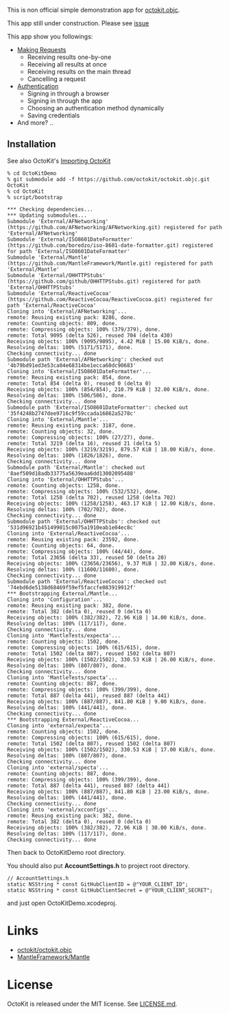 
This is non official simple demonstration app for [octokit.objc].

This app still under construction. Please see [issue](https://github.com/naokits/OctoKitDemo/issues)

[octokit.objc]: https://github.com/octokit/octokit.objc

This app show you followings:

* [Making Requests](https://github.com/octokit/octokit.objc#making-requests)
    * Receiving results one-by-one
    * Receiving all results at once
    * Receiving results on the main thread
    * Cancelling a request
* [Authentication](https://github.com/octokit/octokit.objc#authentication)
    * Signing in through a browser
    * Signing in through the app
    * Choosing an authentication method dynamically
    * Saving credentials
* And more? ..



## Installation

See also OctoKit's [Importing OctoKit](https://github.com/octokit/octokit.objc#importing-octokit)



```
% cd OctoKitDemo
% git submodule add -f https://github.com/octokit/octokit.objc.git OctoKit
% cd OctoKit
% script/bootstrap

*** Checking dependencies...
*** Updating submodules...
Submodule 'External/AFNetworking' (https://github.com/AFNetworking/AFNetworking.git) registered for path 'External/AFNetworking'
Submodule 'External/ISO8601DateFormatter' (https://github.com/boredzo/iso-8601-date-formatter.git) registered for path 'External/ISO8601DateFormatter'
Submodule 'External/Mantle' (https://github.com/MantleFramework/Mantle.git) registered for path 'External/Mantle'
Submodule 'External/OHHTTPStubs' (https://github.com/github/OHHTTPStubs.git) registered for path 'External/OHHTTPStubs'
Submodule 'External/ReactiveCocoa' (https://github.com/ReactiveCocoa/ReactiveCocoa.git) registered for path 'External/ReactiveCocoa'
Cloning into 'External/AFNetworking'...
remote: Reusing existing pack: 8286, done.
remote: Counting objects: 809, done.
remote: Compressing objects: 100% (379/379), done.
remote: Total 9095 (delta 526), reused 704 (delta 430)
Receiving objects: 100% (9095/9095), 4.42 MiB | 15.00 KiB/s, done.
Resolving deltas: 100% (5171/5171), done.
Checking connectivity... done
Submodule path 'External/AFNetworking': checked out '4b79bd91ed3e53ca04e68314be1ecca60dc90683'
Cloning into 'External/ISO8601DateFormatter'...
remote: Reusing existing pack: 854, done.
remote: Total 854 (delta 0), reused 0 (delta 0)
Receiving objects: 100% (854/854), 210.79 KiB | 32.00 KiB/s, done.
Resolving deltas: 100% (506/506), done.
Checking connectivity... done
Submodule path 'External/ISO8601DateFormatter': checked out '35f4248b2747dee9716c9f59ccada16862a5278c'
Cloning into 'External/Mantle'...
remote: Reusing existing pack: 3187, done.
remote: Counting objects: 32, done.
remote: Compressing objects: 100% (27/27), done.
remote: Total 3219 (delta 16), reused 21 (delta 5)
Receiving objects: 100% (3219/3219), 879.57 KiB | 18.00 KiB/s, done.
Resolving deltas: 100% (1826/1826), done.
Checking connectivity... done
Submodule path 'External/Mantle': checked out '8aef509d18adb33775a5639eaa6dd13002095488'
Cloning into 'External/OHHTTPStubs'...
remote: Counting objects: 1258, done.
remote: Compressing objects: 100% (532/532), done.
remote: Total 1258 (delta 702), reused 1258 (delta 702)
Receiving objects: 100% (1258/1258), 463.17 KiB | 12.00 KiB/s, done.
Resolving deltas: 100% (702/702), done.
Checking connectivity... done
Submodule path 'External/OHHTTPStubs': checked out '531d96921b451499015c0075a1910eab1e04ec8c'
Cloning into 'External/ReactiveCocoa'...
remote: Reusing existing pack: 23592, done.
remote: Counting objects: 64, done.
remote: Compressing objects: 100% (44/44), done.
remote: Total 23656 (delta 33), reused 50 (delta 20)
Receiving objects: 100% (23656/23656), 9.37 MiB | 32.00 KiB/s, done.
Resolving deltas: 100% (11600/11600), done.
Checking connectivity... done
Submodule path 'External/ReactiveCocoa': checked out '74ebd6de5138d68469f59ef5faccfe083919912f'
*** Bootstrapping External/Mantle...
Cloning into 'Configuration'...
remote: Reusing existing pack: 382, done.
remote: Total 382 (delta 0), reused 0 (delta 0)
Receiving objects: 100% (382/382), 72.96 KiB | 14.00 KiB/s, done.
Resolving deltas: 100% (117/117), done.
Checking connectivity... done
Cloning into 'MantleTests/expecta'...
remote: Counting objects: 1502, done.
remote: Compressing objects: 100% (615/615), done.
remote: Total 1502 (delta 807), reused 1502 (delta 807)
Receiving objects: 100% (1502/1502), 330.53 KiB | 26.00 KiB/s, done.
Resolving deltas: 100% (807/807), done.
Checking connectivity... done
Cloning into 'MantleTests/specta'...
remote: Counting objects: 887, done.
remote: Compressing objects: 100% (399/399), done.
remote: Total 887 (delta 441), reused 887 (delta 441)
Receiving objects: 100% (887/887), 841.80 KiB | 9.00 KiB/s, done.
Resolving deltas: 100% (441/441), done.
Checking connectivity... done
*** Bootstrapping External/ReactiveCocoa...
Cloning into 'external/expecta'...
remote: Counting objects: 1502, done.
remote: Compressing objects: 100% (615/615), done.
remote: Total 1502 (delta 807), reused 1502 (delta 807)
Receiving objects: 100% (1502/1502), 330.53 KiB | 17.00 KiB/s, done.
Resolving deltas: 100% (807/807), done.
Checking connectivity... done
Cloning into 'external/specta'...
remote: Counting objects: 887, done.
remote: Compressing objects: 100% (399/399), done.
remote: Total 887 (delta 441), reused 887 (delta 441)
Receiving objects: 100% (887/887), 841.80 KiB | 23.00 KiB/s, done.
Resolving deltas: 100% (441/441), done.
Checking connectivity... done
Cloning into 'external/xcconfigs'...
remote: Reusing existing pack: 382, done.
remote: Total 382 (delta 0), reused 0 (delta 0)
Receiving objects: 100% (382/382), 72.96 KiB | 30.00 KiB/s, done.
Resolving deltas: 100% (117/117), done.
Checking connectivity... done
```
Then back to OctoKitDemo root directory.

You should also put **AccountSettings.h** to project root directory.

```
// AccountSettings.h
static NSString * const GitHubClientID = @"YOUR_CLIENT_ID";
static NSString * const GitHubClientSecret = @"YOUR_CLIENT_SECRET";
```

and just open OctoKitDemo.xcodeproj.

# Links

* [octokit/octokit.objc](https://github.com/octokit/octokit.objc)
* [MantleFramework/Mantle](https://github.com/MantleFramework/Mantle)


# License

OctoKit is released under the MIT license. See [LICENSE.md].

[LICENSE.md]: https://github.com/Octokit/octokit.objc/blob/master/LICENSE.md

